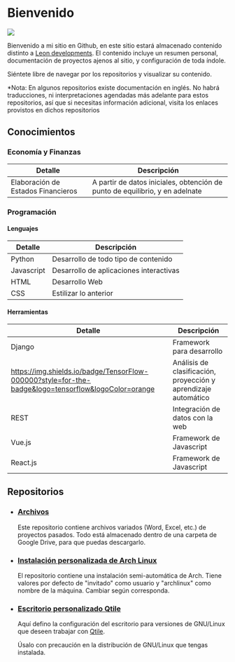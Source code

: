 <h1>Bienvenido</h1>

<img src="/images/bienvenido.png">

<p>
    Bienvenido a mi sitio en Github, en este sitio estará 
    almacenado contenido distinto a 
    <a href="https://www.leondevs.com" rel="noopener noreferrer" target="_blank">Leon developments</a>.
    El contenido incluye un resumen personal, documentación de 
    proyectos ajenos al sitio, y configuración de toda índole.
</p>

<p>
    Siéntete libre de navegar por los 
    repositorios y visualizar su contenido.
</p>

<p>
    *Nota: En algunos repositorios existe documentación 
    en inglés. No habrá traducciones, ni interpretaciones 
    agendadas más adelante para estos repositorios, así 
    que si necesitas información adicional, visita los 
    enlaces provistos en dichos repositorios
</p>

<h2>Conocimientos</h2>
<h3>
    Economía y Finanzas
</h3>

|   Detalle     |   Descripción     |
|---------------|-------------------|
| Elaboración de Estados Financieros | A partir de datos iniciales, obtención de punto de equilibrio, y en adelnate |


<h3>
    Programación
</h3>

<h4>Lenguajes</h4>

|   Detalle     |   Descripción     |
|---------------|-------------------|
| Python | Desarrollo de todo tipo de contenido |
| Javascript | Desarrollo de aplicaciones interactivas |
| HTML | Desarrollo Web |
| CSS | Estilizar lo anterior |

<h4>Herramientas</h4>

|   Detalle     |   Descripción     |
|---------------|-------------------|
| Django | Framework para desarrollo |
| https://img.shields.io/badge/TensorFlow-000000?style=for-the-badge&logo=tensorflow&logoColor=orange | Análisis de clasificación, proyección y aprendizaje automático |
| REST | Integración de datos con la web |
| Vue.js | Framework de Javascript |
| React.js | Framework de Javascript |

<h2>Repositorios</h2>
<ul>
    <li>
        <h3>
            <a href="https://github.com/CesarLeonC/archivos">
                Archivos
            </a>
        </h3>
        <p>
            Este repositorio contiene archivos variados 
            (Word, Excel, etc.) de proyectos pasados. 
            Todo está almacenado dentro de una carpeta de 
            Google Drive, para que puedas descargarlo.
        </p>
    </li>
    <li>
        <h3>
            <a href="https://github.com/CesarLeonC/arch">
                Instalación personalizada de Arch Linux
            </a>
        </h3>
        <p>
            El repositorio contiene una instalación semi-automática de 
            Arch. Tiene valores por defecto de "invitado" como usuario 
            y "archlinux" como nombre de la máquina. Cambiar según 
            corresponda.
        </p>
    </li>
    <li>
        <h3>
            <a href="https://github.com/CesarLeonC/qtile-personal-config">
                Escritorio personalizado Qtile
            </a>
        </h3>
        <p>
            Aquí defino la configuración del escritorio para 
            versiones de GNU/Linux que deseen trabajar con 
            <a href="http://www.qtile.org">Qtile</a>.
        </p>
        <p>
            Úsalo con precaución en la distribución de 
            GNU/Linux que tengas instalada.
        </p>
    </li>
</ul>